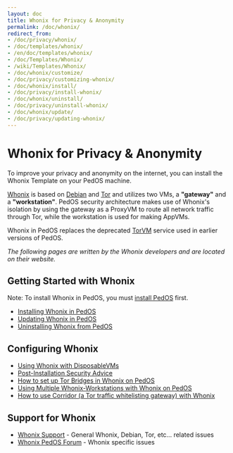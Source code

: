 ```yaml
---
layout: doc
title: Whonix for Privacy & Anonymity
permalink: /doc/whonix/
redirect_from:
- /doc/privacy/whonix/
- /doc/templates/whonix/
- /en/doc/templates/whonix/
- /doc/Templates/Whonix/
- /wiki/Templates/Whonix/
- /doc/whonix/customize/
- /doc/privacy/customizing-whonix/
- /doc/whonix/install/
- /doc/privacy/install-whonix/
- /doc/whonix/uninstall/
- /doc/privacy/uninstall-whonix/
- /doc/whonix/update/
- /doc/privacy/updating-whonix/
---
```


Whonix for Privacy & Anonymity
==============================

To improve your privacy and anonymity on the internet, you can install the
Whonix Template on your PedOS machine.

[Whonix](https://www.whonix.org) is based on [Debian](https://www.debian.org)
and [Tor](https://www.torproject.org) and utilizes two VMs, a **"gateway"** and
a **"workstation"**. PedOS security architecture makes use of Whonix's isolation
by using the gateway as a ProxyVM to route all network traffic through Tor,
while the workstation is used for making AppVMs.

Whonix in PedOS replaces the deprecated [TorVM](/doc/torvm) service used in earlier
versions of PedOS.

*The following pages are written by the Whonix developers and are located on their website.*

## Getting Started with Whonix

Note: To install Whonix in PedOS, you must [install PedOS](/doc/installation-guide/) first.

* [Installing Whonix in PedOS](https://www.whonix.org/wiki/PedOS/Install)
* [Updating Whonix in PedOS](https://www.whonix.org/wiki/PedOS/Update)
* [Uninstalling Whonix from PedOS](https://www.whonix.org/wiki/PedOS/Uninstall)

## Configuring Whonix

* [Using Whonix with DisposableVMs](https://www.whonix.org/wiki/PedOS/Disposable_VM)
* [Post-Installation Security Advice](https://www.whonix.org/wiki/Post_Install_Advice)
* [How to set up Tor Bridges in Whonix on PedOS](https://www.whonix.org/wiki/Bridges)
* [Using Multiple Whonix-Workstations with Whonix on PedOS](https://www.whonix.org/wiki/Multiple_Whonix-Workstations#PedOS-Whonix)
* [How to use Corridor (a Tor traffic whitelisting gateway) with Whonix](https://www.whonix.org/wiki/Corridor)

## Support for Whonix

*  [Whonix Support](https://www.whonix.org/wiki/Support) - General Whonix, Debian, Tor, etc... related issues
*  [Whonix PedOS Forum](https://forums.whonix.org/c/PedOS) - Whonix specific issues

